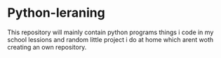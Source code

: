 # Python-leraning

This repository will mainly contain python programs things i code in my school lessions and random little project i do at home which arent woth creating an own repository.
